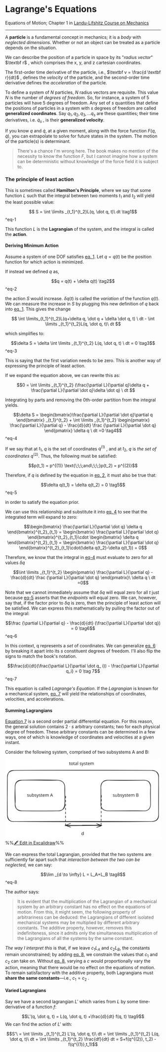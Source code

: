 # Lagrange's Equations

Equations of Motion;
Chapter 1 in [Landu-Lifshitz Course on Mechanics](Landu-Lifshitz%20Course%20on%20Mechanics.md)

---

A **particle** is a fundamental concept in mechanics; it is a *body* with *neglected dimensions*. Whether or not an object can be treated as a particle depends on the situation.

We can describe the position of a particle in space by its "*radius vector*" $\textbf r$ , which comprises the x, y, and z cartesian coordinates.

The first-order time derivative of the particle, i.e., $\textbf v = \frac{d \textbf r}{dt}$ , defines the *velocity* of the particle, and the second-order time derivative defines the *acceleration* of the particle.

To define a system of $N$ particles, $N$ radius vectors are requisite. This value $N$ is the number of *degrees of freedom*. So, for instance, a system of 5 particles will have 5 degrees of freedom. Any set of $s$ quantities that define the positions of particles in a system with $s$ degrees of freedom are called **generalized coordinates**. Say $q_1, q_2, q_3, \dots q_s$ are these quantities; their time derivatives, i.e. $\dot q_s$ , is their **generalized velocity**. 

If you know $q$  and $\dot q$, at a given moment, along with the force function $F(q, \dot q)$, you can extrapolate to solve for future states in the system. The motion of the particle(s) is determinant. 

> There's a chance I'm wrong here. The book makes no mention of the necessity to know the function $F$, but I cannot imagine how a system can be deterministic without knowledge of the force field it is subject to.

### The principle of least action

This is sometimes called **Hamilton's Principle**, where we say that some function $L$ such that the integral between two moments $t_1$ and $t_2$ will yield the least possible value:

$$ S = \int \limits _{t_1}^{t_2}L(q, \dot q, t)\ dt \tag1$$ ^eq-1

This function $L$ is the **Lagrangian** of the system, and the integral is called the **action**. 

#### Deriving Minimum Action

Assume a system of one DOF satisfies [eq. 1](#^eq-1). Let $q = q(t)$ be the position function for which action is minimized.

If instead we defined $q$ as,

$$q = q(t) + \delta q(t) \tag2$$
^eq-2

the action $S$ would increase. $\delta q(t)$ is called the *variation* of the function $q(t)$. We can measure the increase in $S$ by plugging this new definition of $q$ back into [eq. 1](#^eq-1). This gives the change

$$ \int \limits_{t_1}^{t_2}L(q+\delta q, \dot q + \delta \dot q, t) \ dt - \int \limits _{t_1}^{t_2}L(q, \dot q, t)\ dt $$

which simplifies to:

$$\delta S = \delta \int \limits _{t_1}^{t_2} L(q, \dot q, t) \ dt = 0 \tag3$$
^eq-3

This is saying that the first variation needs to be zero. This is another way of expressing the principle of least action.

If we expand the equation above, we can rewrite this as:

$$0 = \int \limits _{t_1}^{t_2} (\frac{\partial L}{\partial q}\delta q + \frac{\partial L}{\partial \dot q}\delta \dot q) \ dt $$

Integrating by parts and removing the 0th-order partition from the integral yields.

$$\delta S = \begin{bmatrix}\frac{\partial L}{\partial \dot q}\partial q \end{bmatrix} _{t_1}^{t_2}  + \int \limits _{t_1}^{t_2} \begin{pmatrix} \frac{\partial L}{\partial q} - \frac{d}{dt} \frac {\partial L}{\partial \dot q} \end{pmatrix} \delta q \ dt =0 \tag4$$
^eq-4

If we say that at $t_1$, $q$ is the set of coordinates $q^{(1)}$ , and at $t_2$, $q$ is *the set of coordinates* $q^{(2)}$. Thus, the following must be satisfied:

$$p(t_1) = p^{(1)} \text{\;\;\;and\;\;\;}p(t_2) = p^{(2)}$$

Therefore, if $q$ is defined by the equation in [eq. 2](#^eq-2), it must also be true that:

$$\delta q(t_1) = \delta q(t_2) = 0 \tag5$$
^eq-5

in order to satisfy the equation prior. 

We can use this relationship and substitute it into [eq. 4](#^eq-4) to see that the integrated term will expand to zero:

$$\begin{bmatrix} \frac{\partial L}{\partial \dot q} \delta q \end{bmatrix}^{t_2}_{t_1} = \begin{bmatrix} \frac{\partial L}{\partial \dot q}  \end{bmatrix}^{t_2}_{t_1}\cdot  \begin{bmatrix} \delta q \end{bmatrix}^{t_2}_{t_1} = \begin{bmatrix} \frac{\partial L}{\partial \dot q}  \end{bmatrix}^{t_2}_{t_1}\cdot(\delta q(t_2)-\delta q(t_1)) = 0$$

Therefore, we know that the integral in [eq-4](#^eq-4) must evaluate to zero for all values $\delta q$

$$\int \limits _{t_1}^{t_2} \begin{pmatrix} \frac{\partial L}{\partial q} - \frac{d}{dt} \frac {\partial L}{\partial \dot q} \end{pmatrix}\ \delta q \ dt =0$$

Note that we cannot immediately assume that $\delta q$ will equal zero for all $t$ just because [eq-5](#^eq-5) asserts that the *endpoints* will equal zero. We can, however, say that, if the factor prior to $\delta q$ is zero, then the principle of least action will be satisfied. We can express this mathematically by pulling the factor out of the integral:

$$\frac {\partial L}{\partial q} - \frac{d}{dt} (\frac{\partial L}{\partial \dot q}) = 0 \tag6$$
^eq-6

In this context, q represents a *set* of coordinates. We can generalize [eq. 6](#^eq-6) by breaking it apart into its $s$ constituent degrees of freedom. I'll also flip the signs to match the book's notation.

$$\frac{d}{dt}(\frac{\partial L}{\partial \dot q_ i}) - \frac{\partial L}{\partial q_i} = 0 \tag 7$$
^eq-7

This equation is called *Lagrange's Equation*. If the *Lagrangian* is known for a mechanical system, [eq. 7](#^eq-7) will yield the relationships of coordinates, velocities, and accelerations. 

#### Summing Lagrangians

[Equation 7](#^eq-7) is a second order partial differential equation. For this reason, the general solution contains $2\cdot s$ arbitrary constants; two for each physical degree of freedom. These arbitrary constants can be determined in a few ways, one of which is knowledge of coordinates and velocities at a given instant.

Consider the following system, comprised of two subsystems A and B:

![](../../media/excalidraw/excalidraw-2024-12-10-22.36.03.excalidraw.svg)
%%[🖋 Edit in Excalidraw](../../media/excalidraw/excalidraw-2024-12-10-22.36.03.excalidraw.md)%%

We can express the total Lagrangian, provided that the two systems are sufficiently far apart such that *interaction between the two can be neglected,* we can say:

$$\lim _{d \to \infty} L = L_A+L_B \tag8$$
^eq-8

The author says:

>It is evident that the multiplication of the Lagrangian of a mechanical system by an arbitrary constant has no effect on the equations of motion. From this, it might seem, the following property of arbitrariness can be deduced: the Lagrangians of different isolated mechanical systems may be multiplied by different arbitrary constants. The additive property, however, removes this indefiniteness, since it admits only the simultaneous multiplication of the Lagrangians of all the systems by the same constant.

*The way I interpret this* is that, if we leave $c_1L_A$ and $c_2L_B$, the constants remain unconstrained; by adding [eq. 8](#^eq-8), we constrain the values that $c_1$ and $c_2$ can take on. Without [eq. 8](#^eq-8), varying a $c$ would proportionally vary the action, meaning that there would be no effect on the equations of motion. To remain satisfactory with the additive property, both Lagrangians must **share the same constants**—i.e., $c_1 = c_2$ . 

#### Varied Lagrangians

Say we have a second lagrangian $L'$ which varies from $L$ by some time-derivative of a function $f$:

$$L'(q, \dot q, t) = L(q, \dot q, t) +\frac{d}{dt} f(q, t) \tag9$$
We can find the action of $L'$ with:

$$S'\ = \int \limits _{t_1}^{t_2} L'(q, \dot q, t)\ dt = \int \limits _{t_1}^{t_2} L(q, \dot q, t)\ dt + \int \limits _{t_1}^{t_2} \frac{df}{dt} dt =  S+f(q^{(2)}, t_2) -f(q^{(1)},t_1)$$














